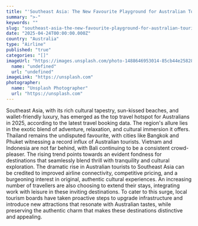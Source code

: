 ```yaml
---
title: "'Southeast Asia: The New Favourite Playground for Australian Tourists'"
summary: ">-"
keywords: ""
slug: "southeast-asia-the-new-favourite-playground-for-australian-tourists"
date: "2025-04-24T00:00:00.000Z"
country: "Australia"
type: "Airline"
published: "true"
categories: "[]"
imageUrl: "https://images.unsplash.com/photo-1488646953014-85cb44e25828?q=80&w=1935&auto=format&fit=crop&ixlib=rb-4.0.3&ixid=M3wxMjA3fDB8MHxwaG90by1wYWdlfHx8fGVufDB8fHx8fA%3D%3D"
  name: "undefined"
  url: "undefined"
imageLink: "https://unsplash.com"
photographer:
  name: "Unsplash Photographer"
  url: "https://unsplash.com"
---
```






Southeast Asia, with its rich cultural tapestry, sun-kissed beaches, and wallet-friendly luxury, has emerged as the top travel hotspot for Australians in 2025, according to the latest travel booking data. The region's allure lies in the exotic blend of adventure, relaxation, and cultural immersion it offers. Thailand remains the undisputed favourite, with cities like Bangkok and Phuket witnessing a record influx of Australian tourists. Vietnam and Indonesia are not far behind, with Bali continuing to be a consistent crowd-pleaser. The rising trend points towards an evident fondness for destinations that seamlessly blend thrill with tranquility and cultural exploration. The dramatic rise in Australian tourists to Southeast Asia can be credited to improved airline connectivity, competitive pricing, and a burgeoning interest in original, authentic cultural experiences. An increasing number of travellers are also choosing to extend their stays, integrating work with leisure in these inviting destinations. To cater to this surge, local tourism boards have taken proactive steps to upgrade infrastructure and introduce new attractions that resonate with Australian tastes, while preserving the authentic charm that makes these destinations distinctive and appealing.
